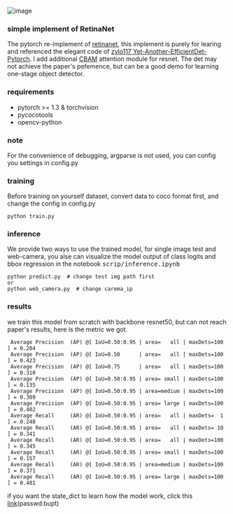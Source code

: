 ![image](https://github.com/chencheng1203/Simple-RetinaNet/blob/master/results/demo.png)

### simple implement of RetinaNet
The pytorch re-implement of [retinanet](https://arxiv.org/abs/1708.02002), this implement is purely for learing and referenced the elegant code of [zylo117
Yet-Another-EfficientDet-Pytorch](https://github.com/zylo117/Yet-Another-EfficientDet-Pytorch). I add additional [CBAM](https://arxiv.org/abs/1807.06521v2) attention module for resnet. The det may not achieve the paper's pefemence, but can be a good demo for learning one-stage object detector.

### requirements
- pytorch >= 1.3 & torchvision
- pycocotools
- opencv-python


### note
For the convenience of debugging, argparse is not used, you can config you settings in config.py 

### training
Before training on yourself dataset, convert data to coco format first, and change the config in config.py

```
python train.py
```

### inference
We provide two ways to use the trained model, for single image test and web-camera, you alse can visualize the model output of class logits and bbox regression in the notebook <kbd>scrip/inference.ipynb</kbd>

```
python predict.py  # change test img path first
or
python web_camera.py  # change carema_ip
```

### results
we train this model from scratch with backbone resnet50, but can not reach paper's results, here is the metric we got.
```
 Average Precision  (AP) @[ IoU=0.50:0.95 | area=   all | maxDets=100 ] = 0.284
 Average Precision  (AP) @[ IoU=0.50      | area=   all | maxDets=100 ] = 0.423
 Average Precision  (AP) @[ IoU=0.75      | area=   all | maxDets=100 ] = 0.310
 Average Precision  (AP) @[ IoU=0.50:0.95 | area= small | maxDets=100 ] = 0.135
 Average Precision  (AP) @[ IoU=0.50:0.95 | area=medium | maxDets=100 ] = 0.309
 Average Precision  (AP) @[ IoU=0.50:0.95 | area= large | maxDets=100 ] = 0.402
 Average Recall     (AR) @[ IoU=0.50:0.95 | area=   all | maxDets=  1 ] = 0.248
 Average Recall     (AR) @[ IoU=0.50:0.95 | area=   all | maxDets= 10 ] = 0.341
 Average Recall     (AR) @[ IoU=0.50:0.95 | area=   all | maxDets=100 ] = 0.345
 Average Recall     (AR) @[ IoU=0.50:0.95 | area= small | maxDets=100 ] = 0.157
 Average Recall     (AR) @[ IoU=0.50:0.95 | area=medium | maxDets=100 ] = 0.371
 Average Recall     (AR) @[ IoU=0.50:0.95 | area= large | maxDets=100 ] = 0.481
```
if you want the state_dict to learn how the model work, click this [link](https://pan.baidu.com/s/1cTQO1GokShrQClHAMEQmKg)(passwd:bupt)
